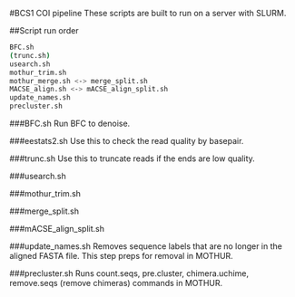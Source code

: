 #BCS1 COI pipeline
These scripts are built to run on a server with SLURM.

##Script run order
```bash
BFC.sh
(trunc.sh)
usearch.sh
mothur_trim.sh
mothur_merge.sh <-> merge_split.sh
MACSE_align.sh <-> mACSE_align_split.sh
update_names.sh
precluster.sh
```
###BFC.sh
Run BFC to denoise.

###eestats2.sh
Use this to check the read quality by basepair.

###trunc.sh
Use this to truncate reads if the ends are low quality.

###usearch.sh

###mothur\_trim.sh

###merge\_split.sh

###mACSE\_align\_split.sh

###update\_names.sh
Removes sequence labels that are no longer in the aligned FASTA file. This step preps for removal in MOTHUR.

###precluster.sh
Runs count.seqs, pre.cluster, chimera.uchime, remove.seqs (remove chimeras) commands in MOTHUR.
